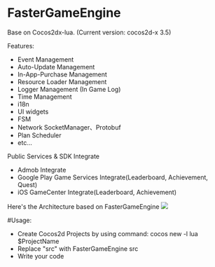 # FasterGameEngine
Base on Cocos2dx-lua. (Current version: cocos2d-x 3.5)

Features:
* Event Management
* Auto-Update Management
* In-App-Purchase Management
* Resource Loader Management
* Logger Management (In Game Log)
* Time Management
* i18n
* UI widgets
* FSM 
* Network SocketManager、Protobuf
* Plan Scheduler
* etc...

Public Services & SDK Integrate
* Admob Integrate
* Google Play Game Services Integrate(Leaderboard, Achievement, Quest)
* iOS GameCenter Integrate(Leaderboard, Achievement)

Here's the Architecture based on FasterGameEngine
![](https://raw.githubusercontent.com/donnki/FasterGameEngine/master/Architecture.jpg)

#Usage:
* Create Cocos2d Projects by using command: cocos new -l lua $ProjectName
* Replace "src" with FasterGameEngine src
* Write your code
